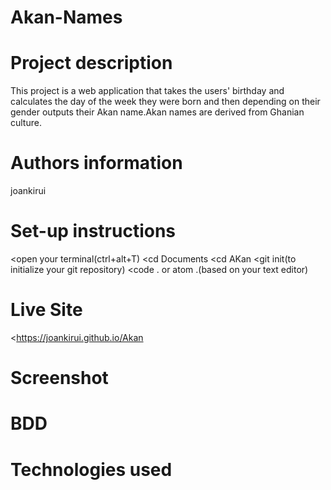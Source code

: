 # Akan-Names
# Project description
This project is a web application that takes the users' birthday and calculates the day of the week they were born and then depending on their gender outputs their Akan name.Akan names are derived from Ghanian culture. 

# Authors information
joankirui
# Set-up instructions
<open your terminal(ctrl+alt+T)
<cd Documents
<cd AKan
<git init(to initialize your git repository)
<code . or atom .(based on your text editor)
# Live Site
<https://joankirui.github.io/Akan
# Screenshot
# BDD
# Technologies used
<HTML
<CSS
<Javascript
# Contact information
you can contact me via email joankirui99@gmail.com
# License and Copyright Information
<MIT License
<copright(c)2019 Joan Kirui
